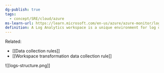 ```yaml
---
dg-publish: true
tags:
  - concept/SRE/cloud/azure 
ms-learn-url: https://learn.microsoft.com/en-us/azure/azure-monitor/logs/log-analytics-workspace-overview
definition: A Log Analytics workspace is a unique environment for log data from Azure Monitor and other Azure services, such as Microsoft Sentinel and Microsoft Defender for Cloud.
---
```

Related:
* [[Data collection rules]]
* [[Workspace transformation data collection rule]]

![[logs-structure.png]]
